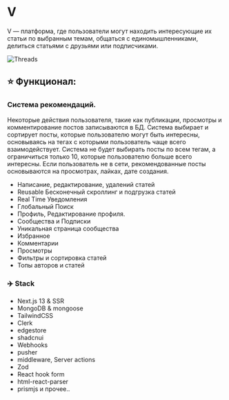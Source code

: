 # V 

V — платформа, где пользователи могут находить интересующие их статьи по выбранным темам, общаться с единомышленниками, делиться статьями с друзьями или подписчиками.

![Threads](https://i.ibb.co/J2SPzFb/promo.png)


## ⭐ Функционал:

### Система рекомендаций.

Некоторые действия пользователя, такие как публикации, просмотры и комментирование постов записываются в БД.
Система выбирает и сортирует посты, которые пользователю могут быть интересны, основываясь на тегах с которыми пользователь чаще всего взаимодействует.
Система не будет выбирать посты по всем тегам, а ограничиться только 10, которые пользователю больше всего интересны.
Если пользователь не в сети, рекомендованные посты основываются на просмотрах, лайках, дате создания.

- Написание, редактирование, удалений статей
- Reusable Бесконечный скроллинг и подгрузка статей
- Real Time Уведомления
- Глобальный Поиск
- Профиль, Редактирование профиля.
- Сообщества и Подписки
- Уникальная страница сообщества
- Избранное
- Комментарии
- Просмотры
- Фильтры и сортировка статей
- Топы авторов и статей

### ✈️ Stack

- Next.js 13 & SSR
- MongoDB & mongoose
- TailwindCSS
- Clerk
- edgestore
- shadcnui
- Webhooks
- pusher
- middleware, Server actions
- Zod
- React hook form
- html-react-parser
- prismjs
  и прочее..
